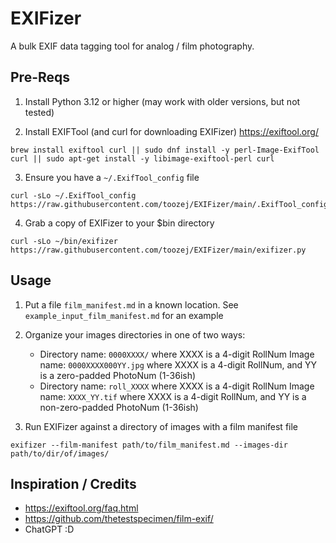 # EXIFizer

A bulk EXIF data tagging tool for analog / film photography.

## Pre-Reqs
1. Install Python 3.12 or higher (may work with older versions, but not tested)

2. Install EXIFTool (and curl for downloading EXIFizer)
https://exiftool.org/
```
brew install exiftool curl || sudo dnf install -y perl-Image-ExifTool curl || sudo apt-get install -y libimage-exiftool-perl curl
```

3. Ensure you have a `~/.ExifTool_config` file
```
curl -sLo ~/.ExifTool_config https://raw.githubusercontent.com/toozej/EXIFizer/main/.ExifTool_config
```

4. Grab a copy of EXIFizer to your $bin directory
```
curl -sLo ~/bin/exifizer https://raw.githubusercontent.com/toozej/EXIFizer/main/exifizer.py
```

## Usage
1. Put a file `film_manifest.md` in a known location. See `example_input_film_manifest.md` for an example

2. Organize your images directories in one of two ways:
   - Directory name: `0000XXXX/` where XXXX is a 4-digit RollNum
     Image name: `0000XXXX000YY.jpg` where XXXX is a 4-digit RollNum, and YY is a zero-padded PhotoNum (1-36ish)
   - Directory name: `roll_XXXX` where XXXX is a 4-digit RollNum
     Image name: `XXXX_YY.tif` where XXXX is a 4-digit RollNum, and YY is a non-zero-padded PhotoNum (1-36ish)

3. Run EXIFizer against a directory of images with a film manifest file
```
exifizer --film-manifest path/to/film_manifest.md --images-dir path/to/dir/of/images/
```

## Inspiration / Credits
- https://exiftool.org/faq.html
- https://github.com/thetestspecimen/film-exif/
- ChatGPT :D
